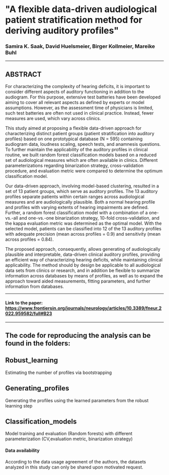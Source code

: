 # "A flexible data-driven audiological patient stratification method for deriving auditory profiles"

### Samira K. Saak, David Huelsmeier, Birger Kollmeier, Mareike Buhl
---------------------------------------------------------------------------------------------

## ABSTRACT
For characterizing the complexity of hearing deficits, it is important to consider different aspects of auditory functioning in addition to the audiogram. For this purpose, extensive test batteries have been developed aiming to cover all relevant aspects as defined by experts or model assumptions. However, as the assessment time of physicians is limited, such test batteries are often not used in clinical practice. Instead, fewer measures are used, which vary across clinics.

This study aimed at proposing a flexible data-driven approach for characterizing distinct patient groups (patient stratification into auditory profiles) based on one prototypical database (N = 595) containing audiogram data, loudness scaling, speech tests, and anamnesis questions. To further maintain the applicability of the auditory profiles in clinical routine, we built random forest classification models based on a reduced set of audiological measures which are often available in clinics. Different parameterizations regarding binarization strategy, cross-validation procedure, and evaluation metric were compared to determine the optimum classification model. 

Our data-driven approach, involving model-based clustering, resulted in a set of 13 patient groups, which serve as auditory profiles. The 13 auditory profiles separate patients within certain ranges across audiological measures and are audiologically plausible. Both a normal hearing profile and profiles with varying extents of hearing impairments are defined. Further, a random forest classification model with a combination of a one-vs.-all and one-vs.-one binarization strategy, 10-fold cross-validation, and the kappa evaluation metric was determined as the optimal model. With the selected model, patients can be classified into 12 of the 13 auditory profiles with adequate precision (mean across profiles = 0.9) and sensitivity (mean across profiles = 0.84). 

The proposed approach, consequently, allows generating of audiologically plausible and interpretable, data-driven clinical auditory profiles, providing an efficient way of characterizing hearing deficits, while maintaining clinical applicability. The method should by design be applicable to all audiological data sets from clinics or research, and in addition be flexible to summarize information across databases by means of profiles, as well as to expand the approach toward aided measurements, fitting parameters, and further information from databases.

----------------------------------------------------------------------------------------------
#### Link to the paper: https://www.frontiersin.org/journals/neurology/articles/10.3389/fneur.2022.959582/full#B23 
----------------------------------------------------------------------------------------------
## The code for reproducing the analysis can be found in the folders:  

## Robust_learning
Estimating the number of profiles via bootstrapping

## Generating_profiles
Generating the profiles using the learned parameters from the robust learning step

## Classification_models
Model training and evaluation (Random forests) with different parameterization (CV,evaluation metric, binarization strategy)

#### Data availability
According to the data usage agreement of the authors, the datasets analyzed in this study can only be shared upon motivated request.
